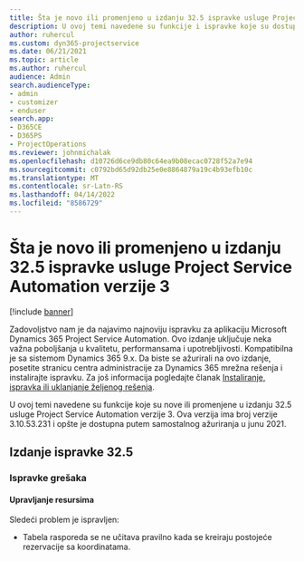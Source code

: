 ```yaml
---
title: Šta je novo ili promenjeno u izdanju 32.5 ispravke usluge Project Service Automation verzije 3
description: U ovoj temi navedene su funkcije i ispravke koje su dostupne u izdanju 32.5 ispravke usluge Project Service Automation verzije 3.
author: ruhercul
ms.custom: dyn365-projectservice
ms.date: 06/21/2021
ms.topic: article
ms.author: ruhercul
audience: Admin
search.audienceType:
- admin
- customizer
- enduser
search.app:
- D365CE
- D365PS
- ProjectOperations
ms.reviewer: johnmichalak
ms.openlocfilehash: d10726d6ce9db80c64ea9b08ecac0728f52a7e94
ms.sourcegitcommit: c0792bd65d92db25e0e8864879a19c4b93efb10c
ms.translationtype: MT
ms.contentlocale: sr-Latn-RS
ms.lasthandoff: 04/14/2022
ms.locfileid: "8586729"
---
```

# <a name="whats-new-or-changed-in-project-service-automation-update-release-325-v3"></a>Šta je novo ili promenjeno u izdanju 32.5 ispravke usluge Project Service Automation verzije 3

[!include [banner](../includes/psa-now-project-operations.md)]

Zadovoljstvo nam je da najavimo najnoviju ispravku za aplikaciju Microsoft Dynamics 365 Project Service Automation. Ovo izdanje uključuje neka važna poboljšanja u kvalitetu, performansama i upotrebljivosti. Kompatibilna je sa sistemom Dynamics 365 9.x. Da biste se ažurirali na ovo izdanje, posetite stranicu centra administracije za Dynamics 365 mrežna rešenja i instalirajte ispravku. Za još informacija pogledajte članak [Instaliranje, ispravka ili uklanjanje željenog rešenja](/power-platform/admin/install-remove-preferred-solution).

U ovoj temi navedene su funkcije koje su nove ili promenjene u izdanju 32.5 usluge Project Service Automation verzije 3. Ova verzija ima broj verzije 3.10.53.231 i opšte je dostupna putem samostalnog ažuriranja u junu 2021.

## <a name="update-release-325"></a>Izdanje ispravke 32.5

### <a name="bug-fixes"></a>Ispravke grešaka

#### <a name="resource-management"></a>Upravljanje resursima

Sledeći problem je ispravljen:

- Tabela rasporeda se ne učitava pravilno kada se kreiraju postojeće rezervacije sa koordinatama.

